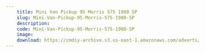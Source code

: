 ```yaml
---
    title: Mini Van Pickup 95 Morris 575 1980 SP
    slug: Mini-Van-Pickup-95-Morris-575-1980-SP
    description:
    code: Mini-Van-Pickup-95-Morris-575-1980-SP
    image:
    download: https://cmdiy-archive.s3.us-east-1.amazonaws.com/adverts/documents/Mini+Van+Pickup+95+Morris+575+1980+SP.pdf
---
```

<!-- Content of the page -->

##
        